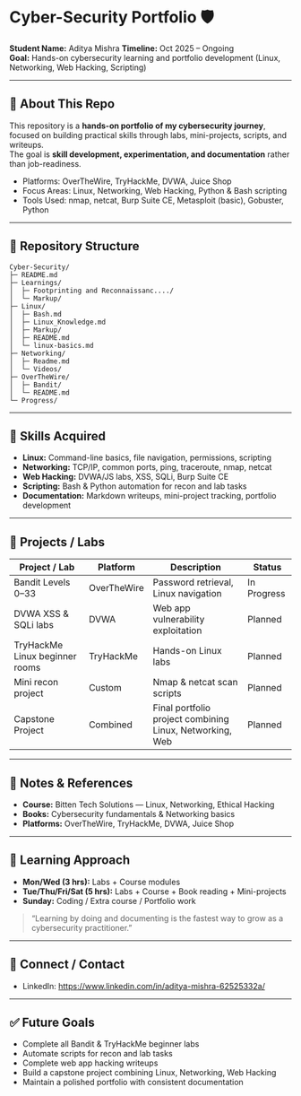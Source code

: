 # Cyber-Security Portfolio 🛡️

**Student Name:** Aditya Mishra
**Timeline:** Oct 2025 – Ongoing  
**Goal:** Hands-on cybersecurity learning and portfolio development (Linux, Networking, Web Hacking, Scripting)

---

## 🚀 About This Repo
This repository is a **hands-on portfolio of my cybersecurity journey**, focused on building practical skills through labs, mini-projects, scripts, and writeups.  
The goal is **skill development, experimentation, and documentation** rather than job-readiness.  

- Platforms: OverTheWire, TryHackMe, DVWA, Juice Shop  
- Focus Areas: Linux, Networking, Web Hacking, Python & Bash scripting  
- Tools Used: nmap, netcat, Burp Suite CE, Metasploit (basic), Gobuster, Python  

---

## 📂 Repository Structure
```
Cyber-Security/
├─ README.md
├─ Learnings/
│  ├─ Footprinting and Reconnaissanc..../
│  └─ Markup/
├─ Linux/
│  ├─ Bash.md
│  ├─ Linux_Knowledge.md
│  ├─ Markup/
│  ├─ README.md
│  └─ linux-basics.md
├─ Networking/
│  ├─ Readme.md
│  └─ Videos/
├─ OverTheWire/
│  ├─ Bandit/
│  └─ README.md
└─ Progress/
```

---

## 📌 Skills Acquired

- **Linux:** Command-line basics, file navigation, permissions, scripting  
- **Networking:** TCP/IP, common ports, ping, traceroute, nmap, netcat  
- **Web Hacking:** DVWA/JS labs, XSS, SQLi, Burp Suite CE  
- **Scripting:** Bash & Python automation for recon and lab tasks  
- **Documentation:** Markdown writeups, mini-project tracking, portfolio development  

---

## 📝 Projects / Labs

| Project / Lab | Platform | Description | Status |
|---------------|----------|-------------|--------|
| Bandit Levels 0–33 | OverTheWire | Password retrieval, Linux navigation | In Progress |
| DVWA XSS & SQLi labs | DVWA | Web app vulnerability exploitation | Planned |
| TryHackMe Linux beginner rooms | TryHackMe | Hands-on Linux labs | Planned |
| Mini recon project | Custom | Nmap & netcat scan scripts | Planned |
| Capstone Project | Combined | Final portfolio project combining Linux, Networking, Web | Planned |

---

## 📖 Notes & References
- **Course:** Bitten Tech Solutions — Linux, Networking, Ethical Hacking  
- **Books:** Cybersecurity fundamentals & Networking basics  
- **Platforms:** OverTheWire, TryHackMe, DVWA, Juice Shop  

---

## 📅 Learning Approach
- **Mon/Wed (3 hrs):** Labs + Course modules  
- **Tue/Thu/Fri/Sat (5 hrs):** Labs + Course + Book reading + Mini-projects  
- **Sunday:** Coding / Extra course / Portfolio work  

> “Learning by doing and documenting is the fastest way to grow as a cybersecurity practitioner.”

---

## 🔗 Connect / Contact  
- LinkedIn: https://www.linkedin.com/in/aditya-mishra-62525332a/  

---

## ✅ Future Goals
- Complete all Bandit & TryHackMe beginner labs  
- Automate scripts for recon and lab tasks  
- Complete web app hacking writeups  
- Build a capstone project combining Linux, Networking, Web Hacking  
- Maintain a polished portfolio with consistent documentation
